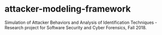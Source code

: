 # attacker-modeling-framework
Simulation of Attacker Behaviors and Analysis of Identification Techniques - Research project for Software Security and Cyber Forensics, Fall 2018.
